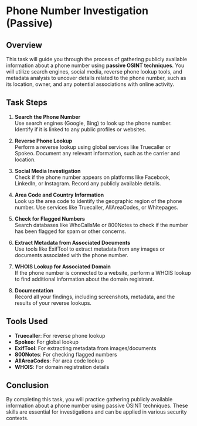 # Phone Number Investigation (Passive)

## Overview

This task will guide you through the process of gathering publicly available information about a phone number using **passive OSINT techniques**. You will utilize search engines, social media, reverse phone lookup tools, and metadata analysis to uncover details related to the phone number, such as its location, owner, and any potential associations with online activity.

## Task Steps

1. **Search the Phone Number**  
   Use search engines (Google, Bing) to look up the phone number. Identify if it is linked to any public profiles or websites.

2. **Reverse Phone Lookup**  
   Perform a reverse lookup using global services like Truecaller or Spokeo. Document any relevant information, such as the carrier and location.

3. **Social Media Investigation**  
   Check if the phone number appears on platforms like Facebook, LinkedIn, or Instagram. Record any publicly available details.

4. **Area Code and Country Information**  
   Look up the area code to identify the geographic region of the phone number. Use services like Truecaller, AllAreaCodes, or Whitepages.

5. **Check for Flagged Numbers**  
   Search databases like WhoCallsMe or 800Notes to check if the number has been flagged for spam or other concerns.

6. **Extract Metadata from Associated Documents**  
   Use tools like ExifTool to extract metadata from any images or documents associated with the phone number.

7. **WHOIS Lookup for Associated Domain**  
   If the phone number is connected to a website, perform a WHOIS lookup to find additional information about the domain registrant.

8. **Documentation**  
   Record all your findings, including screenshots, metadata, and the results of your reverse lookups.

## Tools Used

- **Truecaller**: For reverse phone lookup
- **Spokeo**: For global lookup
- **ExifTool**: For extracting metadata from images/documents
- **800Notes**: For checking flagged numbers
- **AllAreaCodes**: For area code lookup
- **WHOIS**: For domain registration details

## Conclusion

By completing this task, you will practice gathering publicly available information about a phone number using passive OSINT techniques. These skills are essential for investigations and can be applied in various security contexts.
